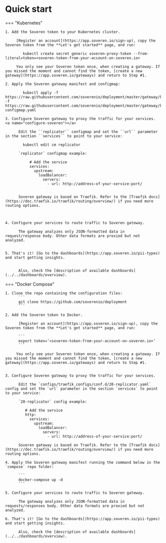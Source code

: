 # Quick start

=== "Kubernetes"

    1. Add the Soveren token to your Kubernetes cluster.

         [Register an account](https://app.soveren.io/sign-up), copy the Soveren token from the **Let's get started** page, and run:
      
            kubectl create secret generic soveren-proxy-token --from-literal=token=<soveren-token-from-your-account-on-soveren.io>

         You only see your Soveren token once, when creating a gateway. If you missed the moment and cannot find the token, [create a new gateway](https://app.soveren.io/gateways) and return to Step #1.         
         
    2. Apply the Soveren gateway manifest and configmap:     

            kubectl apply -f https://raw.githubusercontent.com/soverenio/deployment/master/gateway/kubernetes/install.yaml -f https://raw.githubusercontent.com/soverenio/deployment/master/gateway/kubernetes/replicator-configmap.yaml
    
    3. Сonfigure Soveren gateway to proxy the traffic for your services. <a name="configure-soveren"></a>

          Edit the ``replicator`` configmap and set the ``url`` parameter in the section ``services`` to point to your service:

            kubectl edit cm replicator

          `replicator` configmap example:

               # Add the service
               services:
                 upstream:
                   loadBalancer:
                     servers:
                       - url: http://address-of-your-service:port/


          Soveren gateway is based on Traefik. Refer to the [Traefik docs](https://doc.traefik.io/traefik/routing/overview/) if you need more routing options.
          
          

    4. Configure your services to route traffic to Soveren gateway.

          The gateway analyzes only JSON-formatted data in request/response body. Other data formats are proxied but not analyzed.
          

    5. That's it! [Go to the dashboards](https://app.soveren.io/pii-types) and start getting insights.


          Also, check the [description of available dashboards](../../dashboards/overview).


          

=== "Docker Compose"

    1. Clone the repo containing the configuration files:
          ```
          git clone https://github.com/soverenio/deployment
          ```

    2. Add the Soveren token to Docker.

          [Register an account](https://app.soveren.io/sign-up), copy the Soveren token from the **Let's get started** page, and run:
          
          ```
          export token=‘<soveren-token-from-your-account-on-soveren.io>’
          ```
          
         You only see your Soveren token once, when creating a gateway. If you missed the moment and cannot find the token, [create a new gateway](https://app.soveren.io/gateways) and return to Step #1.
         
          
    3. Сonfigure Soveren gateway to proxy the traffic for your services.

          Edit the `configs/traefik_configs/conf.d/20-replicator.yaml` config and set the `url` parameter in the section `services` to point to your service:

          `20-replicator` config example:
       
             # Add the service
             http:
               services:
                 upstream:
                   loadBalancer:
                     servers:
                       - url: http://address-of-your-service:port/

          Soveren gateway is based on Traefik. Refer to the [Traefik docs](https://doc.traefik.io/traefik/routing/overview/) if you need more routing options.

    4. Apply the Soveren gateway manifest running the command below in the `compose` repo folder:

          ```
          docker-compose up -d
          ```         

    5. Configure your services to route traffic to Soveren gateway.

          The gateway analyzes only JSON-formatted data in requests/responses body. Other data formats are proxied but not analyzed.

    6. That's it! [Go to the dashboards](https://app.soveren.io/pii-types) and start getting insights.

          Also, check the [description of available dashboards](../../dashboards/overview).
